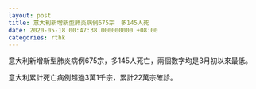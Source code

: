 ```yaml
---
layout: post
title: 意大利新增新型肺炎病例675宗　多145人死
date: 2020-05-18 00:47:38.000000000 +08:00
categories: rthk
---
```


意大利新增新型肺炎病例675宗，多145人死亡，兩個數字均是3月初以來最低。

意大利累計死亡病例超過3萬1千宗，累計22萬宗確診。
